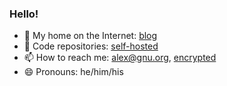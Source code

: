 ### Hello!

- 🏡 My home on the Internet: [blog](https://alexschroeder.ch/)
- 🎡 Code repositories: [self-hosted](https://alexschroeder.ch/cgit/)
- 📫 How to reach me: [alex@gnu.org](mailto:alex@gnu.org),
    [encrypted](https://keyoxide.org/hkp/alex%40alexschroeder.ch)
- 😄 Pronouns: he/him/his
